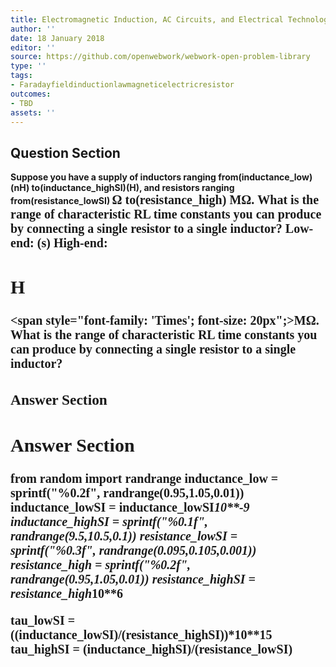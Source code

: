 ```yaml
---
title: Electromagnetic Induction, AC Circuits, and Electrical Technologies - RL Circuits
author: ''
date: 18 January 2018
editor: ''
source: https://github.com/openwebwork/webwork-open-problem-library
type: ''
tags:
- Faradayfieldinductionlawmagneticelectricresistor
outcomes:
- TBD
assets: ''
---
```


## Question Section 

<b>
Suppose you have a supply of inductors ranging from(inductance_low)(nH) to(inductance_highSI)(H), and resistors ranging from(resistance_lowSI) <span style="font-family: 'Times'; font-size: 20px";>&Omega;<span> to(resistance_high) <span style="font-family: 'Times'; font-size: 20px";>M&Omega;<span>. What is the range of characteristic RL time constants you can produce by connecting a single resistor to a single inductor?
Low-end:
(s)
High-end:

## H
<span style="font-family: 'Times'; font-size: 20px";>M&Omega;<span>. What is the range of characteristic RL time constants you can produce by connecting a single resistor to a single inductor?
### Answer Section


## Answer Section

from random import randrange
inductance_low = sprintf("%0.2f", randrange(0.95,1.05,0.01))
inductance_lowSI = inductance_lowSI*10**-9
inductance_highSI = sprintf("%0.1f", randrange(9.5,10.5,0.1))
resistance_lowSI = sprintf("%0.3f", randrange(0.095,0.105,0.001))
resistance_high = sprintf("%0.2f", randrange(0.95,1.05,0.01))
resistance_highSI = resistance_high*10**6

tau_lowSI = ((inductance_lowSI)/(resistance_highSI))*10**15
tau_highSI = (inductance_highSI)/(resistance_lowSI)